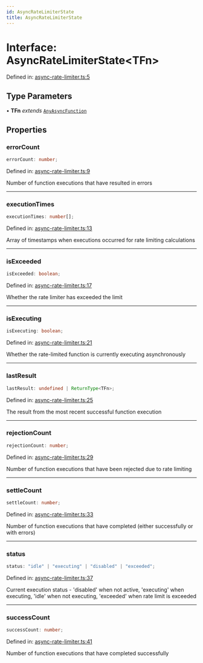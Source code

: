 ```yaml
---
id: AsyncRateLimiterState
title: AsyncRateLimiterState
---
```


<!-- DO NOT EDIT: this page is autogenerated from the type comments -->

# Interface: AsyncRateLimiterState\<TFn\>

Defined in: [async-rate-limiter.ts:5](https://github.com/TanStack/pacer/blob/main/packages/pacer/src/async-rate-limiter.ts#L5)

## Type Parameters

• **TFn** *extends* [`AnyAsyncFunction`](../../type-aliases/anyasyncfunction.md)

## Properties

### errorCount

```ts
errorCount: number;
```

Defined in: [async-rate-limiter.ts:9](https://github.com/TanStack/pacer/blob/main/packages/pacer/src/async-rate-limiter.ts#L9)

Number of function executions that have resulted in errors

***

### executionTimes

```ts
executionTimes: number[];
```

Defined in: [async-rate-limiter.ts:13](https://github.com/TanStack/pacer/blob/main/packages/pacer/src/async-rate-limiter.ts#L13)

Array of timestamps when executions occurred for rate limiting calculations

***

### isExceeded

```ts
isExceeded: boolean;
```

Defined in: [async-rate-limiter.ts:17](https://github.com/TanStack/pacer/blob/main/packages/pacer/src/async-rate-limiter.ts#L17)

Whether the rate limiter has exceeded the limit

***

### isExecuting

```ts
isExecuting: boolean;
```

Defined in: [async-rate-limiter.ts:21](https://github.com/TanStack/pacer/blob/main/packages/pacer/src/async-rate-limiter.ts#L21)

Whether the rate-limited function is currently executing asynchronously

***

### lastResult

```ts
lastResult: undefined | ReturnType<TFn>;
```

Defined in: [async-rate-limiter.ts:25](https://github.com/TanStack/pacer/blob/main/packages/pacer/src/async-rate-limiter.ts#L25)

The result from the most recent successful function execution

***

### rejectionCount

```ts
rejectionCount: number;
```

Defined in: [async-rate-limiter.ts:29](https://github.com/TanStack/pacer/blob/main/packages/pacer/src/async-rate-limiter.ts#L29)

Number of function executions that have been rejected due to rate limiting

***

### settleCount

```ts
settleCount: number;
```

Defined in: [async-rate-limiter.ts:33](https://github.com/TanStack/pacer/blob/main/packages/pacer/src/async-rate-limiter.ts#L33)

Number of function executions that have completed (either successfully or with errors)

***

### status

```ts
status: "idle" | "executing" | "disabled" | "exceeded";
```

Defined in: [async-rate-limiter.ts:37](https://github.com/TanStack/pacer/blob/main/packages/pacer/src/async-rate-limiter.ts#L37)

Current execution status - 'disabled' when not active, 'executing' when executing, 'idle' when not executing, 'exceeded' when rate limit is exceeded

***

### successCount

```ts
successCount: number;
```

Defined in: [async-rate-limiter.ts:41](https://github.com/TanStack/pacer/blob/main/packages/pacer/src/async-rate-limiter.ts#L41)

Number of function executions that have completed successfully
